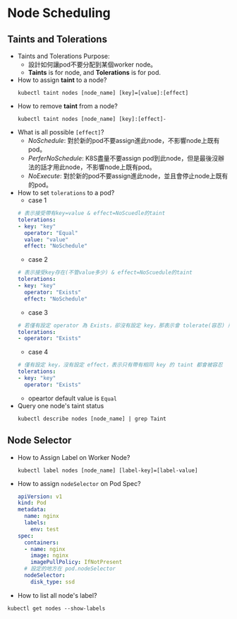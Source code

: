 # Node Scheduling
## Taints and Tolerations
* Taints and Tolerations Purpose:
  * 設計如何讓pod不要分配到某個worker node。
  * **Taints** is for node, and **Tolerations** is for pod.
* How to assign **taint** to a node?
  ```
  kubectl taint nodes [node_name] [key]=[value]:[effect]
  ```
* How to remove **taint** from a node?
	```
	kubectl taint nodes [node_name] [key]:[effect]-
  ```
* What is all possible `[effect]`?
	* *NoSchedule*: 對於新的pod不要assign進此node，不影響node上既有pod。
	* *PerferNoSchedule*: K8S盡量不要assign pod到此node，但是最後沒辦法的話才用此node，不影響node上既有pod。 
	* *NoExecute*: 對於新的pod不要assign進此node，並且會停止node上既有的pod。
* How to set `tolerations` to a pod?
  * case 1
  ``` yaml
  # 表示接受帶有key=value & effect=NoScuedle的taint
  tolerations:
  - key: "key"
    operator: "Equal"
    value: "value"
    effect: "NoSchedule"
	```
  * case 2
  ``` yaml
  # 表示接受key存在(不管value多少) & effect=NoScuedule的taint
  tolerations:
  - key: "key"
    operator: "Exists"
    effect: "NoSchedule"
  ```
  * case 3
  ``` yaml
  # 若僅有設定 operator 為 Exists，卻沒有設定 key，那表示會 tolerate(容忍) 所有的 taint
  tolerations:
  - operator: "Exists"
  ```
  * case 4
  ``` yaml
  # 僅有設定 key，沒有設定 effect，表示只有帶有相同 key 的 taint 都會被容忍
  tolerations:
  - key: "key"
    operator: "Exists"
  ```
  * opeartor default value is `Equal`
* Query one node's taint status
	```
	kubectl describe nodes [node_name] | grep Taint
	```
## Node Selector
* How to Assign Label on Worker Node?
  ```
  kubectl label nodes [node_name] [label-key]=[label-value]
  ```
* How to assign `nodeSelector` on Pod Spec?
  ``` yaml
  apiVersion: v1
  kind: Pod
  metadata:
    name: nginx
    labels:
      env: test
  spec:
    containers:
    - name: nginx
      image: nginx
      imagePullPolicy: IfNotPresent
    # 設定的地方在 pod.nodeSelector
    nodeSelector:
      disk_type: ssd
  ```

* How to list all node's label?
```
kubectl get nodes --show-labels
```
